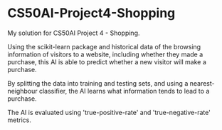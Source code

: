 # CS50AI-Project4-Shopping

My solution for CS50AI Project 4 - Shopping.

Using the scikit-learn package and historical data of the browsing information of visitors to a website, including whether they made a purchase, this AI is able to predict whether a new visitor will make a purchase. 

By splitting the data into training and testing sets, and using a nearest-neighbour classifier, the AI learns what information tends to lead to a purchase.

The AI is evaluated using 'true-positive-rate' and 'true-negative-rate' metrics.
